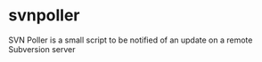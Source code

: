 svnpoller
=========

SVN Poller is a small script to be notified of an update on a remote Subversion server
